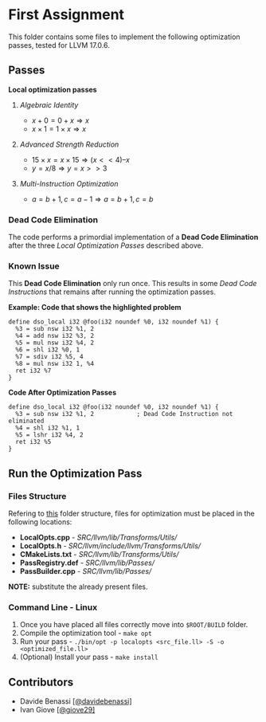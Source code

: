 # First Assignment

This folder contains some files to implement the following optimization passes, tested for LLVM 17.0.6.

## Passes

**Local optimization passes**
 
 1. *Algebraic Identity*
    - $x + 0 = 0 + x \Rightarrow x$
    - $x \times 1 = 1 \times x \Rightarrow x$

 2. *Advanced Strength Reduction*
    - $15 \times x = x \times 15 \Rightarrow (x << 4) – x$
    - $y = x / 8 ⇒ y = x >> 3$

 3. *Multi-Instruction Optimization*	
    - $a = b + 1, c = a − 1 ⇒ a = b + 1, c = b$

### Dead Code Elimination
The code performs a primordial implementation of a **Dead Code Elimination** after the three *Local Optimization Passes* described above.

### Known Issue
This **Dead Code Elimination** only run once. This results in some *Dead Code Instructions* that remains after running the optimization passes.

**Example: Code that shows the highlighted problem**

```
define dso_local i32 @foo(i32 noundef %0, i32 noundef %1) {
  %3 = sub nsw i32 %1, 2
  %4 = add nsw i32 %3, 2
  %5 = mul nsw i32 %4, 2
  %6 = shl i32 %0, 1
  %7 = sdiv i32 %5, 4
  %8 = mul nsw i32 1, %4 
  ret i32 %7
}
```
**Code After Optimization Passes**
```
define dso_local i32 @foo(i32 noundef %0, i32 noundef %1) {
  %3 = sub nsw i32 %1, 2            ; Dead Code Instruction not eliminated
  %4 = shl i32 %1, 1
  %5 = lshr i32 %4, 2
  ret i32 %5
}

```

## Run the Optimization Pass

### Files Structure 
Refering to [this](https://github.com/davidebenassi/llvm17.0.6-Installation?tab=readme-ov-file#folder-structure) folder structure, files for optimization must be placed in the following locations:
- **LocalOpts.cpp** 	- _SRC/llvm/lib/Transforms/Utils/_
- **LocalOpts.h** 	- _SRC/llvm/include/llvm/Transforms/Utils/_
- **CMakeLists.txt** 	- _SRC/llvm/lib/Transforms/Utils/_
- **PassRegistry.def** 	- _SRC/llvm/lib/Passes/_
- **PassBuilder.cpp** 	- _SRC/llvm/lib/Passes/_

**NOTE:** substitute the already present files.
### Command Line - Linux
1. Once you have placed all files correctly move into ```$ROOT/BUILD``` folder.
2. Compile the optimization tool - ```make opt```
3. Run your pass - ```./bin/opt -p localopts <src_file.ll> -S -o <optimized_file.ll>```
4. (Optional) Install your pass - ```make install```
## Contributors
 - Davide Benassi [[@davidebenassi]](https://github.com/davidebenassi)
 - Ivan Giove [[@giove29]](https://github.com/giove29)
